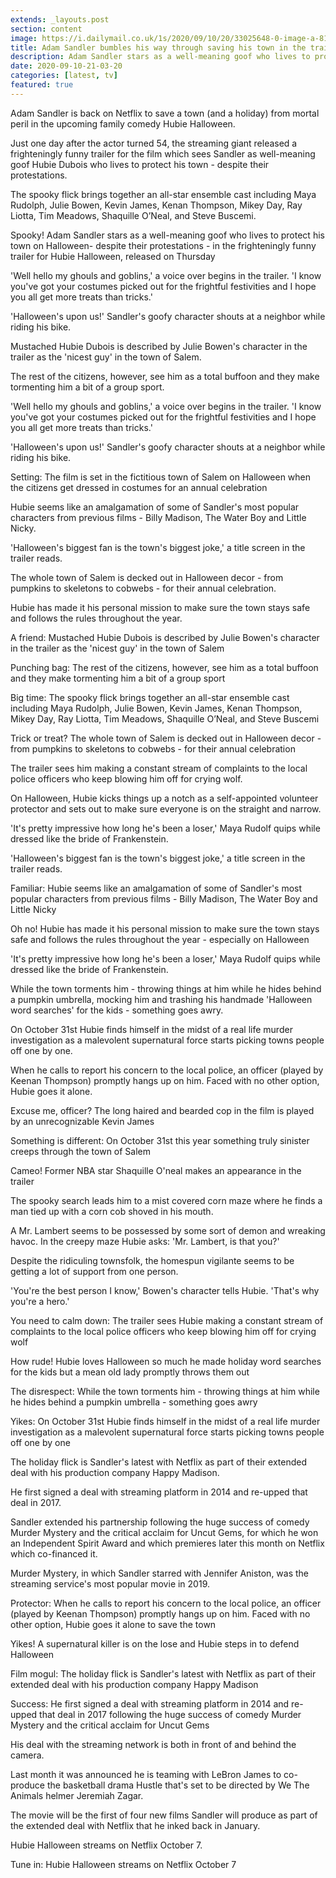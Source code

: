 ```yaml
---
extends: _layouts.post
section: content
image: https://i.dailymail.co.uk/1s/2020/09/10/20/33025648-0-image-a-81_1599767667865.jpg 
title: Adam Sandler bumbles his way through saving his town in the trailer for Netflixs Hubie Halloween 
description: Adam Sandler stars as a well-meaning goof who lives to protect his town on Halloween in the frighteningly funny trailer for Hubie Halloween, released Thursday. 
date: 2020-09-10-21-03-20 
categories: [latest, tv] 
featured: true 
--- 
```

Adam Sandler is back on Netflix to save a town (and a holiday) from mortal peril in the upcoming family comedy Hubie Halloween.

Just one day after the actor turned 54, the streaming giant released a frighteningly funny trailer for the film which sees Sandler as well-meaning goof Hubie Dubois who lives to protect his town - despite their protestations.

The spooky flick brings together an all-star ensemble cast including Maya Rudolph, Julie Bowen, Kevin James, Kenan Thompson, Mikey Day, Ray Liotta, Tim Meadows, Shaquille O’Neal, and Steve Buscemi.

Spooky! Adam Sandler stars as a well-meaning goof who lives to protect his town on Halloween- despite their protestations - in the frighteningly funny trailer for Hubie Halloween, released on Thursday

'Well hello my ghouls and goblins,' a voice over begins in the trailer. 'I know you've got your costumes picked out for the frightful festivities and I hope you all get more treats than tricks.'

'Halloween's upon us!' Sandler's goofy character shouts at a neighbor while riding his bike.

Mustached Hubie Dubois is described by Julie Bowen's character in the trailer as the 'nicest guy' in the town of Salem.

The rest of the citizens, however, see him as a total buffoon and they make tormenting him a bit of a group sport.

'Well hello my ghouls and goblins,' a voice over begins in the trailer. 'I know you've got your costumes picked out for the frightful festivities and I hope you all get more treats than tricks.'

'Halloween's upon us!' Sandler's goofy character shouts at a neighbor while riding his bike.

Setting: The film is set in the fictitious town of Salem on Halloween when the citizens get dressed in costumes for an annual celebration

Hubie seems like an amalgamation of some of Sandler's most popular characters from previous films - Billy Madison, The Water Boy and Little Nicky.

'Halloween's biggest fan is the town's biggest joke,' a title screen in the trailer reads.

The whole town of Salem is decked out in Halloween decor - from pumpkins to skeletons to cobwebs - for their annual celebration.

Hubie has made it his personal mission to make sure the town stays safe and follows the rules throughout the year.  

A friend: Mustached Hubie Dubois is described by Julie Bowen's character in the trailer as the 'nicest guy' in the town of Salem 

Punching bag: The rest of the citizens, however, see him as a total buffoon and they make tormenting him a bit of a group sport

Big time: The spooky flick brings together an all-star ensemble cast including Maya Rudolph, Julie Bowen, Kevin James, Kenan Thompson, Mikey Day, Ray Liotta, Tim Meadows, Shaquille O’Neal, and Steve Buscemi

Trick or treat? The whole town of Salem is decked out in Halloween decor - from pumpkins to skeletons to cobwebs - for their annual celebration

The trailer sees him making a constant stream of complaints to the local police officers who keep blowing him off for crying wolf. 

On Halloween, Hubie kicks things up a notch as a self-appointed volunteer protector and sets out to make sure everyone is on the straight and narrow.

'It's pretty impressive how long he's been a loser,' Maya Rudolf quips while dressed like the bride of Frankenstein.

'Halloween's biggest fan is the town's biggest joke,' a title screen in the trailer reads.

Familiar: Hubie seems like an amalgamation of some of Sandler's most popular characters from previous films - Billy Madison, The Water Boy and Little Nicky

Oh no! Hubie has made it his personal mission to make sure the town stays safe and follows the rules throughout the year - especially on Halloween

'It's pretty impressive how long he's been a loser,' Maya Rudolf quips while dressed like the bride of Frankenstein.

While the town torments him - throwing things at him while he hides behind a pumpkin umbrella, mocking him and trashing his handmade 'Halloween word searches' for the kids - something goes awry.  

On October 31st Hubie finds himself in the midst of a real life murder investigation as a malevolent supernatural force starts picking towns people off one by one.

When he calls to report his concern to the local police, an officer (played by Keenan Thompson) promptly hangs up on him. Faced with no other option, Hubie goes it alone.

Excuse me, officer? The long haired and bearded cop in the film is played by an unrecognizable Kevin James

Something is different: On October 31st this year something truly sinister creeps through the town of Salem

Cameo! Former NBA star Shaquille O'neal makes an appearance in the trailer

The spooky search leads him to a mist covered corn maze where he finds a man tied up with a corn cob shoved in his mouth.  

A Mr. Lambert seems to be possessed by some sort of demon and wreaking havoc. In the creepy maze Hubie asks: 'Mr. Lambert, is that you?' 

Despite the ridiculing townsfolk, the homespun vigilante seems to be getting a lot of support from one person. 

'You're the best person I know,' Bowen's character tells Hubie. 'That's why you're a hero.'  

You need to calm down: The trailer sees Hubie making a constant stream of complaints to the local police officers who keep blowing him off for crying wolf

How rude! Hubie loves Halloween so much he made holiday word searches for the kids but a mean old lady promptly throws them out

The disrespect: While the town torments him - throwing things at him while he hides behind a pumpkin umbrella - something goes awry

Yikes: On October 31st Hubie finds himself in the midst of a real life murder investigation as a malevolent supernatural force starts picking towns people off one by one

The holiday flick is Sandler's latest with Netflix as part of their extended deal with his production company Happy Madison. 

He first signed a deal with streaming platform in 2014 and re-upped that deal in 2017. 

Sandler extended his partnership following the huge success of comedy Murder Mystery and the critical acclaim for Uncut Gems, for which he won an Independent Spirit Award and which premieres later this month on Netflix which co-financed it.

Murder Mystery, in which Sandler starred with Jennifer Aniston, was the streaming service's most popular movie in 2019. 

Protector: When he calls to report his concern to the local police, an officer (played by Keenan Thompson) promptly hangs up on him. Faced with no other option, Hubie goes it alone to save the town

Yikes! A supernatural killer is on the lose and Hubie steps in to defend Halloween

Film mogul: The holiday flick is Sandler's latest with Netflix as part of their extended deal with his production company Happy Madison

Success: He first signed a deal with streaming platform in 2014 and re-upped that deal in 2017 following the huge success of comedy Murder Mystery and the critical acclaim for Uncut Gems

His deal with the streaming network is both in front of and behind the camera. 

Last month it was announced he is teaming with LeBron James to co-produce the basketball drama Hustle that's set to be directed by We The Animals helmer Jeremiah Zagar.

The movie will be the first of four new films Sandler will produce as part of the extended deal with Netflix that he inked back in January.

Hubie Halloween streams on Netflix October 7. 

Tune in: Hubie Halloween streams on Netflix October 7

